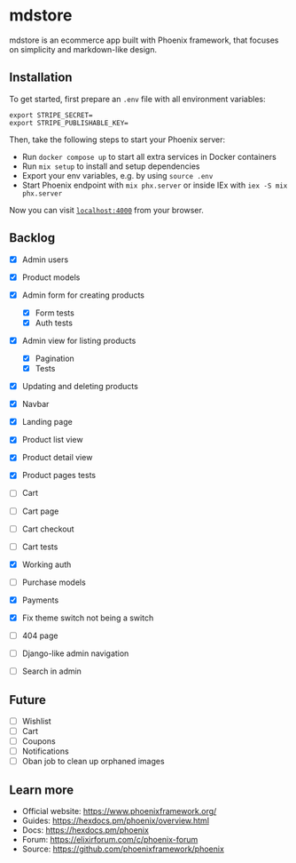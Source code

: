 # mdstore

mdstore is an ecommerce app built with Phoenix framework, that focuses on simplicity and markdown-like design.

## Installation

To get started, first prepare an `.env` file with all environment variables:

```
export STRIPE_SECRET=
export STRIPE_PUBLISHABLE_KEY=
```

Then, take the following steps to start your Phoenix server:

* Run `docker compose up` to start all extra services in Docker containers
* Run `mix setup` to install and setup dependencies
* Export your env variables, e.g. by using `source .env`
* Start Phoenix endpoint with `mix phx.server` or inside IEx with `iex -S mix phx.server`

Now you can visit [`localhost:4000`](http://localhost:4000) from your browser.

## Backlog

- [x] Admin users
- [x] Product models
- [x] Admin form for creating products
  - [x] Form tests
  - [x] Auth tests
- [x] Admin view for listing products
  - [x] Pagination
  - [x] Tests
- [x] Updating and deleting products
- [x] Navbar
- [x] Landing page
- [x] Product list view
- [x] Product detail view
- [x] Product pages tests
- [ ] Cart
- [ ] Cart page
- [ ] Cart checkout
- [ ] Cart tests
- [x] Working auth
- [ ] Purchase models
- [x] Payments
- [x] Fix theme switch not being a switch

- [ ] 404 page
- [ ] Django-like admin navigation
- [ ] Search in admin

## Future

- [ ] Wishlist
- [ ] Cart
- [ ] Coupons
- [ ] Notifications
- [ ] Oban job to clean up orphaned images

## Learn more

* Official website: https://www.phoenixframework.org/
* Guides: https://hexdocs.pm/phoenix/overview.html
* Docs: https://hexdocs.pm/phoenix
* Forum: https://elixirforum.com/c/phoenix-forum
* Source: https://github.com/phoenixframework/phoenix
